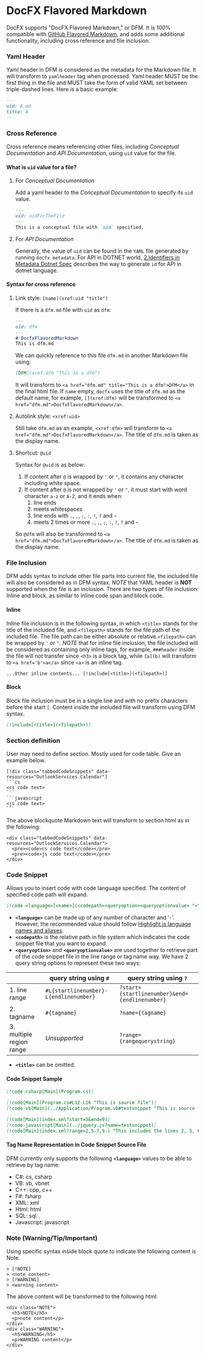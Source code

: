 DocFX Flavored Markdown
==========================================
DocFX supports "DocFX Flavored Markdown," or DFM. It is 100% compatible with [GitHub Flavored Markdown](https://help.github.com/articles/github-flavored-markdown/), and adds some additional functionality, including cross reference and file inclusion.
### Yaml Header
Yaml header in DFM is considered as the metadata for the Markdown file. It will transform to `yamlheader` tag when processed.
Yaml header MUST be the first thing in the file and MUST take the form of valid YAML set between triple-dashed lines. Here is a basic example:

```md
---
uid: A.md
title: A
---
```

### Cross Reference
Cross reference means referencing other files, including *Conceptual Documentation* and *API Documentation*, using `uid` value for the file.

#### What is `uid` value for a file?
1.  For *Conceptual Documentation*

    Add a yaml header to the *Conceptual Documentation* to specify its `uid` value.

    ```md
    ---
    uid: uidForTheFile
    ---
    This is a conceptual file with `uid` specified.
    ```
2.  For *API Documentation*

    Generally, the value of `uid` can be found in the `YAML` file generated by running `docfx metadata`. For API in DOTNET world, [2.Identifiers in Metadata Dotnet Spec](metadata_dotnet_spec.md) describes the way to generate `id` for API in dotnet language.

#### Syntax for cross reference
1.  Link style: `[name](xref:uid "title")`

    If there is a `dfm.md` file with `uid` as `dfm`:

    ```md
    ---
    uid: dfm
    ---
    # DocfxFlavoredMarkdown
    This is dfm.md
    ```
    We can quickly reference to this file `dfm.md` in another Markdown file using:

    ```md
    [DFM](xref:dfm "This is a dfm")
    ```
    It will transform to `<a href="dfm.md" title="This is a dfm">DFM</a>` in the final html file. If `name` empty, `docfx` uses the title of `dfm.md` as the default name, for example, `[](xref:dfm)` will be transformed to `<a href="dfm.md">DocfxFlavoredMarkdown</a>`.

2.  Autolink style: `<xref:uid>`

    Still take `dfm.md` as an example, `<xref:dfm>` will transform to `<a href="dfm.md">DocfxFlavoredMarkdown</a>`. The title of `dfm.md` is taken as the display name.

3.  Shortcut: `@uid`

    Syntax for `@uid` is as below:
    1. If content after `@` is wrapped by `'` or `"`,  it contains any character including white space.
    2. If content after `@` is not wrapped by `'` or `"`, it must start with word character `a-z` or `A-Z`, and it ends when:
        1. line ends
        2. meets whitespaces
        3. line ends with `.`, `,`, `;`, `:`, `!`, `?` and `~`
        4. meets 2 times or more `.`, `,`, `;`, `:`, `!`, `?` and `~`

    So `@dfm` will also be transformed to `<a href="dfm.md">DocfxFlavoredMarkdown</a>`. The title of `dfm.md` is taken as the display name.

### File Inclusion
DFM adds syntax to include other file parts into current file, the included file will also be considered as in DFM syntax. *NOTE* that YAML header is **NOT** supported when the file is an inclusion.
There are two types of file inclusion: Inline and block, as similar to inline code span and block code.

#### Inline
Inline file inclusion is in the following syntax, in which `<title>` stands for the title of the included file, and `<filepath>` stands for the file path of the included file. The file path can be either absolute or relative.`<filepath>` can be wrapped by `'` or `"`. *NOTE* that for inline file inclusion, the file included will be considered as containing only inline tags, for example, `###header` inside the file will not transfer since `<h3>` is a block tag, while `[a](b)` will transform to `<a href='b'>a</a>` since `<a>` is an inline tag.
```
...Other inline contents... [!include[<title>](<filepath>)]
```
#### Block
Block file inclusion must be in a single line and with no prefix characters before the start `[`. Content inside the included file will transform using DFM syntax.
```md
[!include[<title>](<filepath>)]
```

### Section definition
User may need to define section. Mostly used for code table.
Give an example below.

    [!div class="tabbedCodeSnippets" data-resources="OutlookServices.Calendar"]
    ```cs
    <cs code text>
    ```
    ```javascript
    <js code text>
    ```

The above blockquote Markdown text will transform to section html as in the following:
```
<div class="tabbedCodeSnippets" data-resources="OutlookServices.Calendar">
  <pre><code>cs code text</code></pre>
  <pre><code>js code text</code></pre>
</div>
```

### Code Snippet
Allows you to insert code with code language specified. The content of specified code path will expand.

```md
[!code-<language>[<name>](<codepath><queryoption><queryoptionvalue> "<title>")]
```

* __`<language>`__ can be made up of any number of character and '-'. However, the recommended value should follow [Highlight.js language names and aliases](http://highlightjs.readthedocs.org/en/latest/css-classes-reference.html#language-names-and-aliases).
* __`<codepath>`__ is the relative path in file system which indicates the code snippet file that you want to expand.
* __`<queryoption>`__ and __`<queryoptionvalue>`__ are used together to retrieve part of the code snippet file in the line range or tag name way. We have 2 query string options to represent these two ways:

|                          | query string using `#`                 | query string using `?`
|--------------------------|----------------------------------------|-------------
| 1. line range            | `#L{startlinenumber}-L{endlinenumber}` | `?start={startlinenumber}&end={endlinenumber}`
| 2. tagname               | `#{tagname}`                           | `?name={tagname}`
| 3. multiple region range | _Unsupported_                          | `?range={rangequerystring}`
* __`<title>`__ can be omitted.

#### Code Snippet Sample
```md
[!code-csharp[Main](Program.cs)]

[!code[Main](Program.cs#L12-L16 "This is source file")]
[!code-vb[Main](../Application/Program.vb#testsnippet "This is source file")]

[!code[Main](index.xml?start=5&end=9)]
[!code-javascript[Main](../jquery.js?name=testsnippet)]
[!code[Main](index.xml?range=2,5-7,9-) "This includes the lines 2, 5, 6, 7 and lines 9 to the last line"]
```

#### Tag Name Representation in Code Snippet Source File
DFM currently only supports the following __`<language>`__ values to be able to retrieve by tag name:
* C#: cs, csharp
* VB: vb, vbnet
* C++: cpp, c++
* F#: fsharp
* XML: xml
* Html: html
* SQL: sql
* Javascript: javascript


### Note (Warning/Tip/Important)
Using specific syntax inside block quote to indicate the following content is Note.

```
> [!NOTE]
> <note content>
> [!WARNING]
> <warning content>
```

The above content will be transformed to the following html:

```
<div class="NOTE">
  <h5>NOTE</h5>
  <p>note content</p>
</div>
<div class="WARNING">
  <h5>WARNING</h5>
  <p>WARNING content</p>
</div>
```
